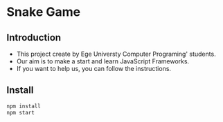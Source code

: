 # Snake Game

## Introduction
- This project create by Ege Universty Computer Programing' students.
- Our aim is to make a start and learn JavaScript Frameworks.
- If you want to help us, you can follow the instructions.

## Install
````bash
npm install
npm start
````